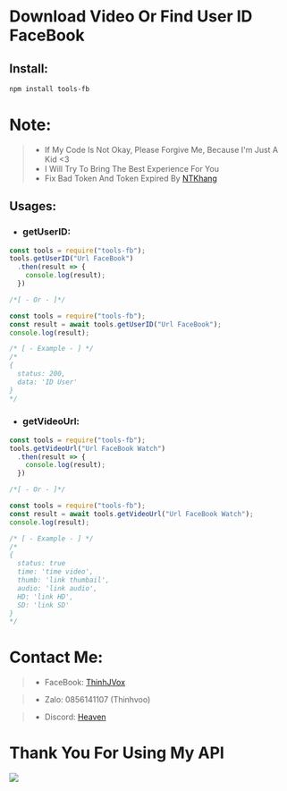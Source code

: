 # Download Video Or Find User ID FaceBook

## Install:
```bash
npm install tools-fb
```

# Note:
> * If My Code Is Not Okay, Please Forgive Me, Because I'm Just A Kid <3
> * I Will Try To Bring The Best Experience For You
> * Fix Bad Token And Token Expired By [NTKhang](https://www.facebook.com/ntkhang03)

## Usages:
* ### getUserID:
```js
const tools = require("tools-fb");
tools.getUserID("Url FaceBook")
  .then(result => {
    console.log(result);
  })

/*[ - Or - ]*/

const tools = require("tools-fb");
const result = await tools.getUserID("Url FaceBook");
console.log(result);

/* [ - Example - ] */
/*
{ 
  status: 200,
  data: 'ID User' 
}
*/
```

* ### getVideoUrl:
```js
const tools = require("tools-fb");
tools.getVideoUrl("Url FaceBook Watch")
  .then(result => {
    console.log(result);
  })

/*[ - Or - ]*/

const tools = require("tools-fb");
const result = await tools.getVideoUrl("Url FaceBook Watch");
console.log(result);

/* [ - Example - ] */
/*
{     
  status: true
  time: 'time video',
  thumb: 'link thumbail',
  audio: 'link audio',
  HD: 'link HD',
  SD: 'link SD'
}
*/
```

# Contact Me:
> * FaceBook: [ThinhJVox](https://www.facebook.com/thinhvooo)
 
> * Zalo: 0856141107 (Thinhvoo)

> * Discord: [Heaven](https://discord.gg/7UrdX8xrez)

# Thank You For Using My API
![](https://www.english-learning.net/wp-content/uploads/2018/03/Thank-you.jpg)